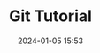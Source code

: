 ---
title: Git Tutorial
date: 2024-01-05 15:53
categories: [Tutorial]
tags: [tutorial]     # TAG names should always be lowercase
---
